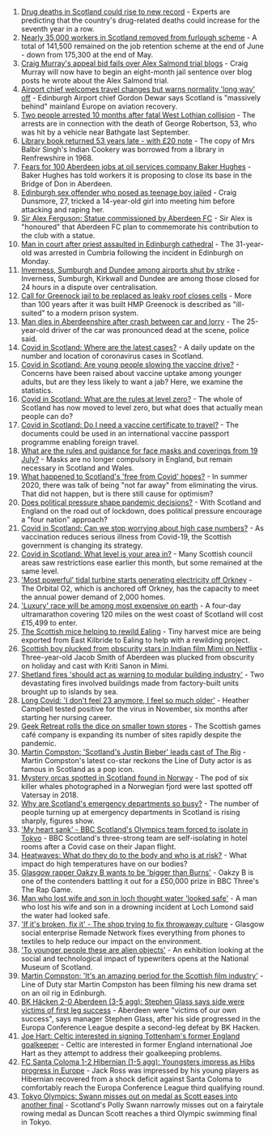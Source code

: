 1. [Drug deaths in Scotland could rise to new record](https://www.bbc.co.uk/news/uk-scotland-58019510) - Experts are predicting that the country's drug-related deaths could increase for the seventh year in a row.
2. [Nearly 35,000 workers in Scotland removed from furlough scheme](https://www.bbc.co.uk/news/uk-scotland-scotland-business-58010860) - A total of 141,500 remained on the job retention scheme at the end of June - down from 175,300 at the end of May.
3. [Craig Murray's appeal bid fails over Alex Salmond trial blogs](https://www.bbc.co.uk/news/uk-scotland-58018127) - Craig Murray will now have to begin an eight-month jail sentence over blog posts he wrote about the Alex Salmond trial.
4. [Airport chief welcomes travel changes but warns normality 'long way' off](https://www.bbc.co.uk/news/uk-scotland-58010197) - Edinburgh Airport chief Gordon Dewar says Scotland is "massively behind" mainland Europe on aviation recovery.
5. [Two people arrested 10 months after fatal West Lothian collision](https://www.bbc.co.uk/news/uk-scotland-edinburgh-east-fife-58010126) - The arrests are in connection with the death of George Robertson, 53, who was hit by a vehicle near Bathgate last September.
6. [Library book returned 53 years late - with £20 note](https://www.bbc.co.uk/news/uk-scotland-glasgow-west-58009418) - The copy of Mrs Balbir Singh's Indian Cookery was borrowed from a library in Renfrewshire in 1968.
7. [Fears for 100 Aberdeen jobs at oil services company Baker Hughes](https://www.bbc.co.uk/news/uk-scotland-north-east-orkney-shetland-58010338) - Baker Hughes has told workers it is proposing to close its base in the Bridge of Don in Aberdeen.
8. [Edinburgh sex offender who posed as teenage boy jailed](https://www.bbc.co.uk/news/uk-scotland-edinburgh-east-fife-58010127) - Craig Dunsmore, 27, tricked a 14-year-old girl into meeting him before attacking and raping her.
9. [Sir Alex Ferguson: Statue commissioned by Aberdeen FC](https://www.bbc.co.uk/news/uk-scotland-north-east-orkney-shetland-58011983) - Sir Alex is "honoured" that Aberdeen FC plan to commemorate his contribution to the club with a statue.
10. [Man in court after priest assaulted in Edinburgh cathedral](https://www.bbc.co.uk/news/uk-scotland-edinburgh-east-fife-58009414) - The 31-year-old was arrested in Cumbria following the incident in Edinburgh on Monday.
11. [Inverness, Sumburgh and Dundee among airports shut by strike](https://www.bbc.co.uk/news/uk-scotland-highlands-islands-57997274) - Inverness, Sumburgh, Kirkwall and Dundee are among those closed for 24 hours in a dispute over centralisation.
12. [Call for Greenock jail to be replaced as leaky roof closes cells](https://www.bbc.co.uk/news/uk-scotland-58005882) - More than 100 years after it was built HMP Greenock is described as "ill-suited" to a modern prison system.
13. [Man dies in Aberdeenshire after crash between car and lorry](https://www.bbc.co.uk/news/uk-scotland-north-east-orkney-shetland-58007215) - The 25-year-old driver of the car was pronounced dead at the scene, police said.
14. [Covid in Scotland: Where are the latest cases?](https://www.bbc.co.uk/news/uk-scotland-53511877) - A daily update on the number and location of coronavirus cases in Scotland.
15. [Covid in Scotland: Are young people slowing the vaccine drive?](https://www.bbc.co.uk/news/uk-scotland-57915106) - Concerns have been raised about vaccine uptake among younger adults, but are they less likely to want a jab? Here, we examine the statistics.
16. [Covid in Scotland: What are the rules at level zero?](https://www.bbc.co.uk/news/uk-scotland-53166816) - The whole of Scotland has now moved to level zero, but what does that actually mean people can do?
17. [Covid in Scotland: Do I need a vaccine certificate to travel?](https://www.bbc.co.uk/news/uk-scotland-57519070) - The documents could be used in an international vaccine passport programme enabling foreign travel.
18. [What are the rules and guidance for face masks and coverings from 19 July?](https://www.bbc.co.uk/news/health-51205344) - Masks are no longer compulsory in England, but remain necessary in Scotland and Wales.
19. [What happened to Scotland's 'free from Covid' hopes?](https://www.bbc.co.uk/news/uk-scotland-57742212) - In summer 2020, there was talk of being "not far away" from eliminating the virus. That did not happen, but is there still cause for optimism?
20. [Does political pressure shape pandemic decisions?](https://www.bbc.co.uk/news/uk-scotland-scotland-politics-57737414) - With Scotland and England on the road out of lockdown, does political pressure encourage a "four nation" approach?
21. [Covid in Scotland: Can we stop worrying about high case numbers?](https://www.bbc.co.uk/news/uk-scotland-57581952) - As vaccination reduces serious illness from Covid-19, the Scottish government is changing its strategy.
22. [Covid in Scotland: What level is your area in?](https://www.bbc.co.uk/news/uk-scotland-57076243) - Many Scottish council areas saw restrictions ease earlier this month, but some remained at the same level.
23. ['Most powerful' tidal turbine starts generating electricity off Orkney](https://www.bbc.co.uk/news/uk-scotland-north-east-orkney-shetland-57991351) - The Orbital O2, which is anchored off Orkney, has the capacity to meet the annual power demand of 2,000 homes.
24. ['Luxury' race will be among most expensive on earth](https://www.bbc.co.uk/news/uk-scotland-57975285) - A four-day ultramarathon covering 120 miles on the west coast of Scotland will cost £15,499 to enter.
25. [The Scottish mice helping to rewild Ealing](https://www.bbc.co.uk/news/uk-scotland-58002484) - Tiny harvest mice are being exported from East Kilbride to Ealing to help with a rewilding project.
26. [Scottish boy plucked from obscurity stars in Indian film Mimi on Netflix](https://www.bbc.co.uk/news/uk-scotland-north-east-orkney-shetland-57983621) - Three-year-old Jacob Smith of Aberdeen was plucked from obscurity on holiday and cast with Kriti Sanon in Mimi.
27. [Shetland fires 'should act as warning to modular building industry'](https://www.bbc.co.uk/news/uk-scotland-north-east-orkney-shetland-57942459) - Two devastating fires involved buildings made from factory-built units brought up to islands by sea.
28. [Long Covid: 'I don't feel 23 anymore, I feel so much older'](https://www.bbc.co.uk/news/uk-scotland-57978645) - Heather Campbell tested positive for the virus in November, six months after starting her nursing career.
29. [Geek Retreat rolls the dice on smaller town stores](https://www.bbc.co.uk/news/uk-scotland-south-scotland-57930005) - The Scottish games café company is expanding its number of sites rapidly despite the pandemic.
30. [Martin Compston: 'Scotland's Justin Bieber' leads cast of The Rig](https://www.bbc.co.uk/news/uk-scotland-57942719) - Martin Compston's latest co-star reckons the Line of Duty actor is as famous in Scotland as a pop icon.
31. [Mystery orcas spotted in Scotland found in Norway](https://www.bbc.co.uk/news/uk-scotland-57934989) - The pod of six killer whales photographed in a Norwegian fjord were last spotted off Vatersay in 2018.
32. [Why are Scotland's emergency departments so busy?](https://www.bbc.co.uk/news/uk-scotland-57903066) - The number of people turning up at emergency departments in Scotland is rising sharply, figures show.
33. ['My heart sank' - BBC Scotland's Olympics team forced to isolate in Tokyo](https://www.bbc.co.uk/news/uk-scotland-57903624) - BBC Scotland's three-strong team are self-isolating in hotel rooms after a Covid case on their Japan flight.
34. [Heatwaves: What do they do to the body and who is at risk?](https://www.bbc.co.uk/news/health-49112807) - What impact do high temperatures have on our bodies?
35. [Glasgow rapper Oakzy B wants to be 'bigger than Burns'](https://www.bbc.co.uk/news/uk-scotland-57982866) - Oakzy B is one of the contenders battling it out for a £50,000 prize in BBC Three's The Rap Game.
36. [Man who lost wife and son in loch thought water 'looked safe'](https://www.bbc.co.uk/news/uk-scotland-glasgow-west-57968728) - A man who lost his wife and son in a drowning incident at Loch Lomond said the water had looked safe.
37. ['If it's broken, fix it' - The shop trying to fix throwaway culture](https://www.bbc.co.uk/news/uk-scotland-57945907) - Glasgow social enterprise Remade Network fixes everything from phones to textiles to help reduce our impact on the environment.
38. ['To younger people these are alien objects'](https://www.bbc.co.uk/news/uk-scotland-57955578) - An exhibition looking at the social and technological impact of typewriters opens at the National Museum of Scotland.
39. [Martin Compston: 'It's an amazing period for the Scottish film industry'](https://www.bbc.co.uk/news/uk-scotland-57949777) - Line of Duty star Martin Compston has been filming his new drama set on an oil rig in Edinburgh.
40. [BK Häcken 2-0 Aberdeen (3-5 agg): Stephen Glass says side were victims of first leg success](https://www.bbc.co.uk/sport/football/57972231) - Aberdeen were "victims of our own success", says manager Stephen Glass, after his side progressed in the Europa Conference League despite a second-leg defeat by BK Hacken.
41. [Joe Hart: Celtic interested in signing Tottenham's former England goalkeeper](https://www.bbc.co.uk/sport/football/58019807) - Celtic are interested in former England international Joe Hart as they attempt to address their goalkeeping problems.
42. [FC Santa Coloma 1-2 Hibernian (1-5 agg): Youngsters impress as Hibs progress in Europe](https://www.bbc.co.uk/sport/football/57972238) - Jack Ross was impressed by his young players as Hibernian recovered from a shock deficit against Santa Coloma to comfortably reach the Europa Conference League third qualifying round.
43. [Tokyo Olympics: Swann misses out on medal as Scott eases into another final](https://www.bbc.co.uk/sport/olympics/58009429) - Scotland's Polly Swann narrowly misses out on a fairytale rowing medal as Duncan Scott reaches a third Olympic swimming final in Tokyo.
